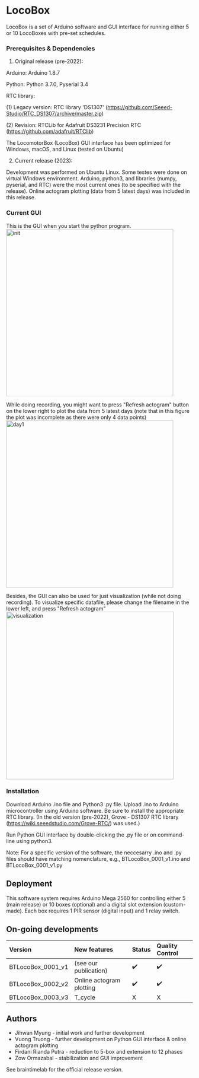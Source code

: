 # LocoBox

LocoBox is a set of Arduino software and GUI interface for running either 5 or 10 LocoBoxes with pre-set schedules.

### Prerequisites & Dependencies

1. Original release (pre-2022):

Arduino: Arduino 1.8.7

Python: Python 3.7.0, Pyserial 3.4

RTC library: 

(1) Legacy version: RTC library 'DS1307' (https://github.com/Seeed-Studio/RTC_DS1307/archive/master.zip)

(2) Revision: RTCLib for Adafruit DS3231 Precision RTC (https://github.com/adafruit/RTClib)

The LocomotorBox (LocoBox) GUI interface has been optimized for Windows, macOS, and Linux (tested on Ubuntu)


2. Current release (2023):

Development was performed on Ubuntu Linux. Some testes were done on virtual Windows environment.
Arduino, python3, and libraries (numpy, pyserial, and RTC) were the most current ones (to be specified with the release).
Online actogram plotting (data from 5 latest days) was included in this release. 

### Current GUI

This is the GUI when you start the python program.
<img width="451" alt="init" src="https://github.com/JihwanMyung/LocoBox/assets/98081367/eae3cb5b-87e0-49f1-a758-6893ccc00228">

While doing recording, you might want to press "Refresh actogram" button on the lower right to plot the data from 5 latest days (note that in this figure the plot was incomplete as there were only 4 data points)
<img width="451" alt="day1" src="https://github.com/JihwanMyung/LocoBox/assets/98081367/ded13e36-5050-4573-a809-3a0814b5d635">

Besides, the GUI can also be used for just visualization (while not doing recording). To visualize specific datafile, please change the filename in the lower left, and press "Refresh actogram"
<img width="452" alt="visualization" src="https://github.com/JihwanMyung/LocoBox/assets/98081367/c922aaf8-6b89-4c51-b631-452f7496e979">

### Installation
Download Arduino .ino file and Python3 .py file. 
Upload .ino to Arduino microcontroller using Arduino software. Be sure to install the appropriate RTC library.
(In the old version (pre-2022), Grove - DS1307 RTC library (https://wiki.seeedstudio.com/Grove-RTC/) was used.)

Run Python GUI interface by double-clicking the .py file or on command-line using python3.

Note: For a specific version of the software, the neccesarry .ino and .py files should have matching nomenclature, e.g., BTLocoBox_0001_v1.ino and BTLocoBox_0001_v1.py

## Deployment

This software system requires Arduino Mega 2560 for controlling either 5 (main release) or 10 boxes (optional) and a digital slot extension (custom-made). Each box requires 1 PIR sensor (digital input) and 1 relay switch.

## On-going developments

| Version | New features | Status | Quality Control |
|:----------|:----------|:-------------|:-------------|
|BTLocoBox_0001_v1| (see our publication) | ✔️ | ✔️ |
|BTLocoBox_0002_v2| Online actogram plotting| ✔️ | ✔️ |
|BTLocoBox_0003_v3| T_cycle| X | X |

## Authors

* Jihwan Myung - initial work and further development
* Vuong Truong - further development on Python GUI interface & online actogram plotting
* Firdani Rianda Putra - reduction to 5-box and extension to 12 phases
* Zow Ormazabal - stabilization and GUI improvement

See braintimelab for the official release version.
